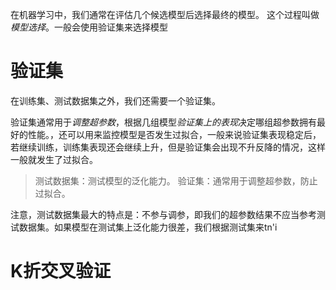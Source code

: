 在机器学习中，我们通常在评估几个候选模型后选择最终的模型。 这个过程叫做*模型选择*。一般会使用验证集来选择模型
# 验证集
在训练集、测试数据集之外，我们还需要一个验证集。

验证集通常用于*调整超参数*，根据几组模型*验证集上的表现*决定哪组超参数拥有最好的性能。，还可以用来监控模型是否发生过拟合，一般来说验证集表现稳定后，若继续训练，训练集表现还会继续上升，但是验证集会出现不升反降的情况，这样一般就发生了过拟合。

> 测试数据集：测试模型的泛化能力。
> 验证集：通常用于调整超参数，防止过拟合。

注意，测试数据集最大的特点是：不参与调参，即我们的超参数结果不应当参考测试数据集。如果模型在测试集上泛化能力很差，我们根据测试集来tn'i

# K折交叉验证